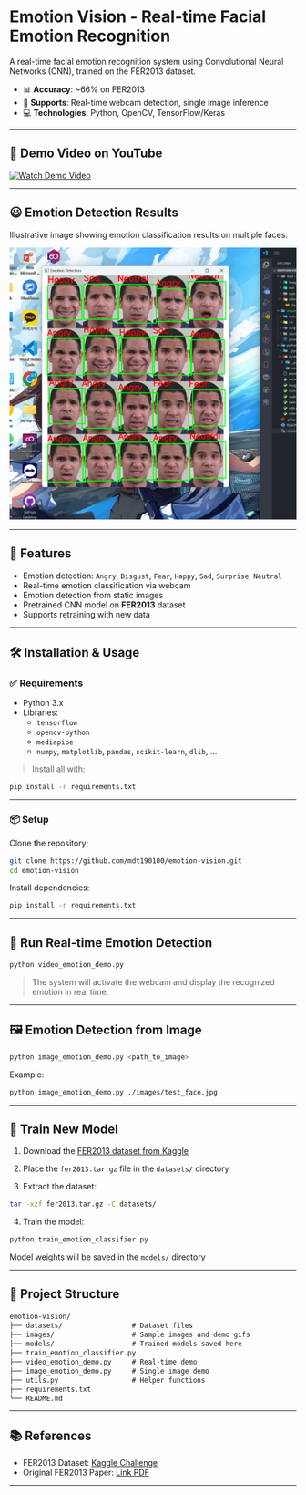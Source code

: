 # Emotion Vision - Real-time Facial Emotion Recognition

A real-time facial emotion recognition system using Convolutional Neural Networks (CNN), trained on the FER2013 dataset.

- 📊 **Accuracy**: ~66% on FER2013
- 🎥 **Supports**: Real-time webcam detection, single image inference
- 💻 **Technologies**: Python, OpenCV, TensorFlow/Keras

---

## 🎥 Demo Video on YouTube

[![Watch Demo Video](https://img.youtube.com/vi/f0YEbnTfm2I/0.jpg)](https://youtu.be/f0YEbnTfm2I)

---

## 😃 Emotion Detection Results

Illustrative image showing emotion classification results on multiple faces:

![Emotion detection results](imagestest/demo1.png)

---

## 🚀 Features

- Emotion detection: `Angry`, `Disgust`, `Fear`, `Happy`, `Sad`, `Surprise`, `Neutral`
- Real-time emotion classification via webcam
- Emotion detection from static images
- Pretrained CNN model on **FER2013** dataset
- Supports retraining with new data

---

## 🛠️ Installation & Usage

### ✅ Requirements

- Python 3.x
- Libraries:
  - `tensorflow`
  - `opencv-python`
  - `mediapipe`
  - `numpy`, `matplotlib`, `pandas`, `scikit-learn`, `dlib`, ...

> Install all with:

```bash
pip install -r requirements.txt
```

---

### 📦 Setup

Clone the repository:

```bash
git clone https://github.com/mdt190100/emotion-vision.git
cd emotion-vision
```

Install dependencies:

```bash
pip install -r requirements.txt
```

---

## 📸 Run Real-time Emotion Detection

```bash
python video_emotion_demo.py
```

> The system will activate the webcam and display the recognized emotion in real time.

---

## 🖼️ Emotion Detection from Image

```bash
python image_emotion_demo.py <path_to_image>
```

Example:

```bash
python image_emotion_demo.py ./images/test_face.jpg
```

---

## 🧠 Train New Model

1. Download the [FER2013 dataset from Kaggle](https://www.kaggle.com/c/challenges-in-representation-learning-facial-expression-recognition-challenge/data)

2. Place the `fer2013.tar.gz` file in the `datasets/` directory

3. Extract the dataset:

```bash
tar -xzf fer2013.tar.gz -C datasets/
```

4. Train the model:

```bash
python train_emotion_classifier.py
```

Model weights will be saved in the `models/` directory

---

## 📁 Project Structure

```
emotion-vision/
├── datasets/                 # Dataset files
├── images/                   # Sample images and demo gifs
├── models/                   # Trained models saved here
├── train_emotion_classifier.py
├── video_emotion_demo.py     # Real-time demo
├── image_emotion_demo.py     # Single image demo
├── utils.py                  # Helper functions
├── requirements.txt
└── README.md
```

---

## 📚 References

- FER2013 Dataset: [Kaggle Challenge](https://www.kaggle.com/c/challenges-in-representation-learning-facial-expression-recognition-challenge)
- Original FER2013 Paper: [Link PDF](https://www.vision.caltech.edu/~ikim/FER2013.pdf)

---

